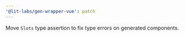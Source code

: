```yaml
---
'@lit-labs/gen-wrapper-vue': patch
---
```


Move `Slots` type assertion to fix type errors on generated components.
